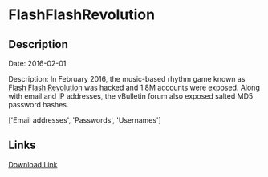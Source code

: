 # FlashFlashRevolution

## Description

Date: 2016-02-01

Description:
In February 2016, the music-based rhythm game known as <a href="http://www.flashflashrevolution.com" target="_blank" rel="noopener">Flash Flash Revolution</a> was hacked and 1.8M accounts were exposed. Along with email and IP addresses, the vBulletin forum also exposed salted MD5 password hashes.


['Email addresses', 'Passwords', 'Usernames']

## Links

[Download Link](https://link-to.net/1229997/222.3580931178718/dynamic/?r=aHR0cHM6Ly93d3cubWVkaWFmaXJlLmNvbS92aWV3L2RXUmtkU2hIUHRLQVFrMC9mbGFzaGZsYXNocmV2b2x1dGlvbi5jb20vZmlsZQ==)